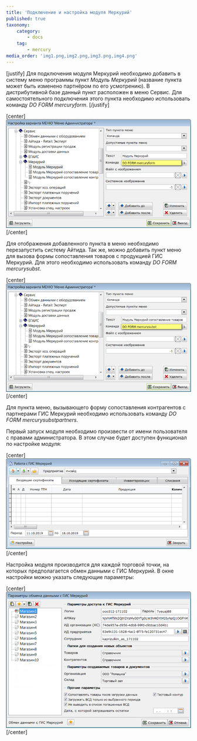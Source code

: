 ```yaml
---
title: 'Подключение и настройка модуля Меркурий'
published: true
taxonomy:
    category:
        - docs
    tag:
        - mercury
media_order: 'img1.png,img2.png,img3.png,img4.png'
---
```


[justify]
Для подключения модуля Меркурий необходимо добавить в систему меню программы пункт *Модуль Меркурий* (название пункта может быть изменено партнёром по его усмотрению). В дистрибутивной базе данный пункт расположен в меню Сервис. Для самостоятельного подключения этого пункта необходимо использовать команду *DO FORM mercuryform*.
[/justify]

[center]
![](img1.png)
[/center]

Для отображения добавленного пункта в меню необходимо перезапустить систему Айтида. Так же, можно добавить пункт меню для вызова формы сопоставления товаров с продукцией ГИС Меркурий. Для этого необходимо использовать команду *DO* *FORM* *mercurysubst*.

[center]
![](img2.png)
[/center]

Для пункта меню, вызывающего форму сопоставления контрагентов с партнерами ГИС Меркурий необходимо использовать команду *DO* *FORM* *mercurysubstpartners*.

Первый запуск модуля необходимо произвести от имени пользователя с правами администратора. В этом случае будет доступен функционал по настройке модуля:

[center]
![](img3.png)
[/center]

Настройка модуля производится для каждой торговой точки, на которых предполагается обмен данными с ГИС Меркурий. В окне настройки можно указать следующие параметры:

[center]
![](img4.png)
[/center]
